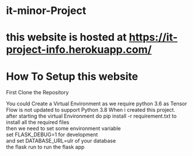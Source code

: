 # it-minor-Project
# this website is hosted at  https://it-project-info.herokuapp.com/
# How To Setup this website

First Clone the Repository<br>
<p>You could Create a Virtual Environment as we require python 3.6 as Tensor Flow is not updated to support Python 3.8
When i created this project.<br>
after starting the virtual Environment do pip install -r requirement.txt to install all the required files<br>
then we need to set some environment variable<br>
set FLASK_DEBUG=1 for development<br>
and set DATABASE_URL=ulr of your database<br>
the flask run to run the flask app<br>
</p>
